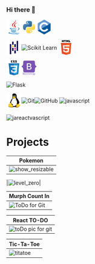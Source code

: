 ### Hi there 👋


<img align="center" src="https://raw.githubusercontent.com/devicons/devicon/master/icons/java/java-original.svg" alt="Java" height="40" width="40" /><img align="center" src="https://raw.githubusercontent.com/devicons/devicon/master/icons/python/python-original.svg" alt="Python" height="40" width="40" /><img align="center" src="https://raw.githubusercontent.com/devicons/devicon/master/icons/c/c-original.svg" alt="C" height="40" width="40" />

<img align="center" src="https://raw.githubusercontent.com/devicons/devicon/2ae2a900d2f041da66e950e4d48052658d850630/icons/pandas/pandas-original.svg" alt="Pandas" height="40" width="40" /><img align="center" src="https://upload.wikimedia.org/wikipedia/commons/0/05/Scikit_learn_logo_small.svg" alt="Scikit Learn" height="40" width="40" />
<img align="center" src="https://raw.githubusercontent.com/devicons/devicon/master/icons/html5/html5-original-wordmark.svg" alt="Html5" height="40" width="40" />

<img align="center" src="https://raw.githubusercontent.com/devicons/devicon/master/icons/css3/css3-original-wordmark.svg" alt="Css3" height="40" width="40" /><img align="center" src="https://raw.githubusercontent.com/devicons/devicon/master/icons/bootstrap/bootstrap-plain-wordmark.svg" alt="Bootstrap" height="40" width="40" />

<img align="center" src="https://www.vectorlogo.zone/logos/pocoo_flask/pocoo_flask-icon.svg" alt="Flask" height="40" width="40" />

<img align="center" src="https://raw.githubusercontent.com/devicons/devicon/master/icons/linux/linux-original.svg" alt="Linux" height="40" width="40" /><img align="center" src="https://www.vectorlogo.zone/logos/git-scm/git-scm-icon.svg" alt="Git" height="40" width="40" /><img  align="center" src="https://cdn.jsdelivr.net/gh/devicons/devicon/icons/github/github-original-wordmark.svg" alt="GitHub" height="40" width="40" />
<img align="center" src="https://cdn.jsdelivr.net/gh/devicons/devicon/icons/javascript/javascript-original.svg" alt="javascript" height="40" width="40"/>

<img align="center" src="https://cdn.jsdelivr.net/gh/devicons/devicon/icons/react/react-original-wordmark.svg" alt="jareactvascript" height="40" width="40"/>



# Projects
|          Pokemon              | 
| --------------------------------|
|![show_resizable](https://user-images.githubusercontent.com/79272744/148693960-ae414fe3-cbf5-4358-a849-9026f513087a.gif)|

|![level_zero](https://user-images.githubusercontent.com/79272744/148693992-58948b5e-7f5d-46b3-8e5a-69e02574b2dd.gif)|


|          Murph Count In                 | 
| --------------------------------|
|![ToDo for Git](https://user-images.githubusercontent.com/79272744/174811972-387ae3fe-388b-42f7-8e29-d1e4ba371300.gif)|





|         React TO-DO                | 
| --------------------------------|
|<img width="953" alt="‏‏toDo pic for git" src="https://user-images.githubusercontent.com/79272744/174808029-f33f2a73-f6b2-454b-b432-7ba6cbc17e8f.PNG">|



|          Tic-Ta-Toe                | 
| --------------------------------|
|![titatoe](https://user-images.githubusercontent.com/79272744/168284200-1404c16e-9b7e-4058-89e3-7bf712817fd6.gif)|

